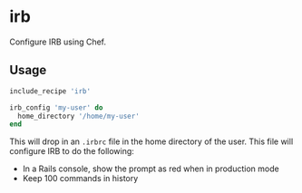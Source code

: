 irb
===

Configure IRB using Chef.

## Usage

```ruby
include_recipe 'irb'

irb_config 'my-user' do
  home_directory '/home/my-user'
end
```

This will drop in an `.irbrc` file in the home directory of the user. This file will configure IRB to do the following:

* In a Rails console, show the prompt as red when in production mode
* Keep 100 commands in history

